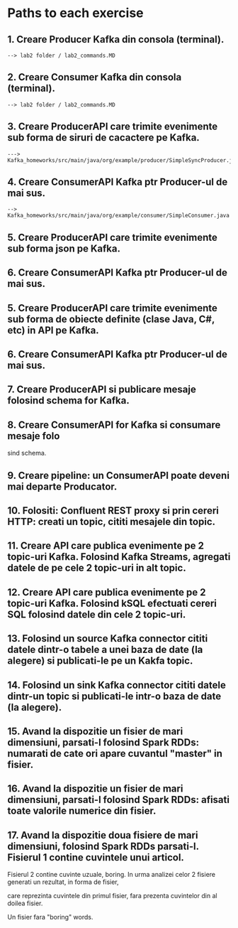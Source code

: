 # Paths to each exercise 

## 1. Creare Producer Kafka din consola (terminal).
    --> lab2 folder / lab2_commands.MD
## 2. Creare Consumer Kafka din consola (terminal).
    --> lab2 folder / lab2_commands.MD
## 3. Creare ProducerAPI care trimite evenimente sub forma de siruri de cacactere pe Kafka.
    ---> Kafka_homeworks/src/main/java/org/example/producer/SimpleSyncProducer.java
## 4. Creare ConsumerAPI Kafka ptr Producer-ul de mai sus.
    --> Kafka_homeworks/src/main/java/org/example/consumer/SimpleConsumer.java
## 5. Creare ProducerAPI care trimite evenimente sub forma json pe Kafka.

## 6. Creare ConsumerAPI Kafka ptr Producer-ul de mai sus.

## 5. Creare ProducerAPI care trimite evenimente sub forma de obiecte definite (clase Java, C#, etc) in API pe Kafka.

## 6. Creare ConsumerAPI Kafka ptr Producer-ul de mai sus.

## 7. Creare ProducerAPI si publicare mesaje folosind schema for Kafka.

## 8. Creare ConsumerAPI for Kafka si consumare mesaje folo

sind schema.

## 9. Creare pipeline: un ConsumerAPI poate deveni mai departe Producator.

## 10. Folositi: Confluent REST proxy si prin cereri HTTP: creati un topic, cititi mesajele din topic.

## 11. Creare API care publica evenimente pe 2 topic-uri Kafka. Folosind Kafka Streams, agregati datele de pe cele 2 topic-uri in alt topic.

## 12. Creare API care publica evenimente pe 2 topic-uri Kafka. Folosind kSQL efectuati cereri SQL folosind datele din cele 2 topic-uri.

## 13. Folosind un source Kafka connector cititi datele dintr-o tabele a unei baza de date (la alegere) si publicati-le pe un Kakfa topic.

## 14. Folosind un sink Kafka connector cititi datele dintr-un topic si publicati-le intr-o baza de date (la alegere).

## 15. Avand la dispozitie un fisier de mari dimensiuni, parsati-l folosind Spark RDDs: numarati de cate ori apare cuvantul "master" in fisier.

## 16. Avand la dispozitie un fisier de mari dimensiuni, parsati-l folosind Spark RDDs: afisati toate valorile numerice din fisier.

## 17. Avand la dispozitie doua fisiere de mari dimensiuni, folosind Spark RDDs parsati-l. Fisierul 1 contine cuvintele unui articol.

Fisierul 2 contine cuvinte uzuale, boring. In urma analizei celor 2 fisiere generati un rezultat, in forma de fisier,

care reprezinta cuvintele din primul fisier, fara prezenta cuvintelor din al doilea fisier.

Un fisier fara "boring" words. 
